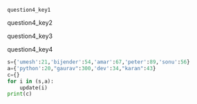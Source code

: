 ```ngMeta
question4_key1
```

question4_key2




question4_key3


question4_key4



```python
s={'umesh':21,'bijender':54,'amar':67,'peter':89,'sonu':56}
a={'python':20,"gaurav":300,'dev':34,"karan":43}
c={}
for i in (s,a):
    update(i)
print(c)
```
